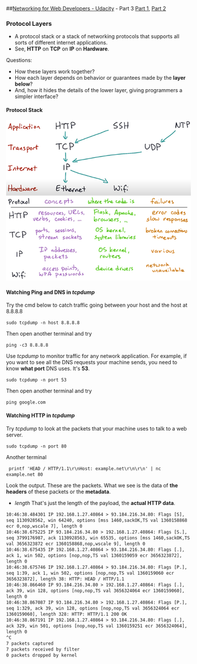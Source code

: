 ##[Networking for Web Developers - Udacity](https://www.udacity.com/course/networking-for-web-developers--ud256) - Part 3
[Part 1](/Networking-for-Web-Developer-Part1.md), [Part 2](/Networking-for-Web-Developer-Part2.md)
### Protocol Layers
- A protocol stack or a stack of networking protocols that supports all sorts of different internet applications.
- See, **HTTP** on **TCP** on **IP** on **Hardware**. 
  
Questions:
  - How these layers work together? 
  - How each layer depends on behavior or guarantees made by the **layer below**?
  - And, how it hides the details of the lower layer, giving programmers a simpler interface?

#### Protocol Stack
![Protocol Stack](/imgs/protocol-stack-1.png)
![Protocol Stack](/imgs/protocol-stack-2.png)
#### Watching Ping and DNS in _tcpdump_
Try the cmd below to catch traffic going between your host and the host at 8.8.8.8
```
sudo tcpdump -n host 8.8.8.8
```
Then open another terminal and try
```
ping -c3 8.8.8.8
```
Use _tcpdump_ to monitor traffic for any network application. For example, if you want to see all the DNS requests your machine sends, you need to know **what port** DNS uses. It's **53**.
```
sudo tcpdump -n port 53
```
Then open another terminal and try
```
ping google.com
```
#### Watching HTTP in _tcpdump_
Try _tcpdump_ to look at the packets that your machine uses to talk to a web server.
```
sudo tcpdump -n port 80
```
Another terminal
```
 printf 'HEAD / HTTP/1.1\r\nHost: example.net\r\n\r\n' | nc example.net 80
```
Look the output. These are the packets. What we see is the data of **the headers** of these packets or the **metadata**.
- _length_ That's just the length of the payload, the **actual HTTP data**.
```
10:46:38.484301 IP 192.168.1.27.40864 > 93.184.216.34.80: Flags [S], seq 1130928562, win 64240, options [mss 1460,sackOK,TS val 1360158868 ecr 0,nop,wscale 7], length 0
10:46:38.675225 IP 93.184.216.34.80 > 192.168.1.27.40864: Flags [S.], seq 3799176987, ack 1130928563, win 65535, options [mss 1460,sackOK,TS val 3656323872 ecr 1360158868,nop,wscale 9], length 0
10:46:38.675435 IP 192.168.1.27.40864 > 93.184.216.34.80: Flags [.], ack 1, win 502, options [nop,nop,TS val 1360159059 ecr 3656323872], length 0
10:46:38.675746 IP 192.168.1.27.40864 > 93.184.216.34.80: Flags [P.], seq 1:39, ack 1, win 502, options [nop,nop,TS val 1360159060 ecr 3656323872], length 38: HTTP: HEAD / HTTP/1.1
10:46:38.866460 IP 93.184.216.34.80 > 192.168.1.27.40864: Flags [.], ack 39, win 128, options [nop,nop,TS val 3656324064 ecr 1360159060], length 0
10:46:38.867087 IP 93.184.216.34.80 > 192.168.1.27.40864: Flags [P.], seq 1:329, ack 39, win 128, options [nop,nop,TS val 3656324064 ecr 1360159060], length 328: HTTP: HTTP/1.1 200 OK
10:46:38.867191 IP 192.168.1.27.40864 > 93.184.216.34.80: Flags [.], ack 329, win 501, options [nop,nop,TS val 1360159251 ecr 3656324064], length 0
^C
7 packets captured
7 packets received by filter
0 packets dropped by kernel
```